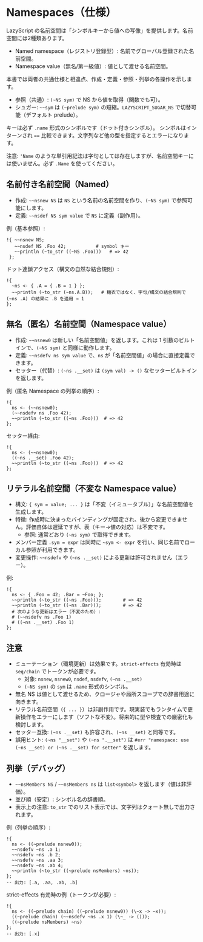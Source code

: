 # Namespaces（仕様）

LazyScript の名前空間は「シンボルキーから値への写像」を提供します。名前空間には2種類あります。

- Named namespace（レジストリ登録型）: 名前でグローバル登録された名前空間。
- Namespace value（無名/第一級値）: 値として渡せる名前空間。

本書では両者の共通仕様と相違点、作成・定義・参照・列挙の各操作を示します。

- 参照（共通）: `(~NS sym)` で NS から値を取得（関数でも可）。
- シュガー: `~~sym` は `(~prelude sym)` の短縮。`LAZYSCRIPT_SUGAR_NS` で切替可能（デフォルト prelude）。

キーは必ず `.name` 形式のシンボルです（ドット付きシンボル）。
シンボルはインターンされ `==` 比較できます。文字列など他の型を指定するとエラーになります。

注意: `'Name` のような単引用記法は字句としては存在しますが、名前空間キーには使いません。必ず `.Name` を使ってください。

## 名前付き名前空間（Named）

- 作成: `~~nsnew NS` は `NS` という名前の名前空間を作り、`(~NS sym)` で参照可能にします。
- 定義: `~~nsdef NS sym value` で `NS` に定義（副作用）。

例（基本参照）:

```
!{ ~~nsnew NS;
   ~~nsdef NS .Foo 42;           # symbol キー
   ~~println (~to_str ((~NS .Foo)))   # => 42
 };
```

ドット連鎖アクセス（構文の自然な結合規則）:

```
!{
  ~ns <- { .A = { .B = 1 } };
  ~~println (~to_str (~ns.A.B));   # 糖衣ではなく、字句/構文の結合規則で (~ns .A) の結果に .B を適用 → 1
};
```

## 無名（匿名）名前空間（Namespace value）

- 作成: `~~nsnew0` は新しい「名前空間値」を返します。これは 1 引数のビルトインで、`(~NS sym)` と同様に動作します。
- 定義: `~~nsdefv ns sym value` で、`ns` が「名前空間値」の場合に直接定義できます。
- セッター（代替）: `(~ns .__set)` は `(sym val) -> ()` なセッタービルトインを返します。

例（匿名 Namespace の列挙の順序）:

```
!{
  ns <- (~~nsnew0);
  (~~nsdefv ns .Foo 42);
  ~~println (~to_str ((~ns .Foo)))  # => 42
};
```

セッター経由:

```
!{
  ns <- (~~nsnew0);
  ((~ns .__set) .Foo 42);
  ~~println (~to_str ((~ns .Foo)))  # => 42
};
```

## リテラル名前空間（不変な Namespace value）

- 構文: `{ sym = value; ... }` は「不変（イミュータブル）」な名前空間値を生成します。
- 特徴: 作成時に決まったバインディングが固定され、後から変更できません。評価自体は遅延ですが、表（キー→値の対応）は不変です。
  - 参照: 通常どおり `(~ns sym)` で取得できます。
- メンバー定義 `.sym = expr` は同時に `~sym <- expr` を行い、同じ名前でローカル参照が利用できます。
- 変更操作: `~~nsdefv` や `(~ns .__set)` による更新は許可されません（エラー）。

例:

```
!{
  ns <- { .Foo = 42; .Bar = ~Foo; };
  ~~println (~to_str ((~ns .Foo)));        # => 42
  ~~println (~to_str ((~ns .Bar)));        # => 42
  # 次のような更新はエラー（不変のため）:
  # (~~nsdefv ns .Foo 1)
  # ((~ns .__set) .Foo 1)
};
```

## 注意
- ミューテーション（環境更新）は効果です。`strict-effects` 有効時は `seq/chain` でトークンが必要です。
  - 対象: `nsnew`, `nsnew0`, `nsdef`, `nsdefv`, `(~ns .__set)`
  - `(~NS sym)` の `sym` は `.name` 形式のシンボル。
- 無名 NS は値として渡せるため、クロージャや局所スコープでの辞書用途に向きます。
- リテラル名前空間（`{ ... }`）は非副作用です。現実装でもランタイムで更新操作をエラーにします（ソフトな不変）。将来的に型や検査での厳密化も検討します。
 - セッター互換: `(~ns .__set)` も許容され、`(~ns __set)` と同等です。
 - 誤用ヒント: `(~ns "__set")` や `(~ns ".__set")` は `#err "namespace: use (~ns __set) or (~ns .__set) for setter"` を返します。

## 列挙（デバッグ）
  - `~~nsMembers NS` / `~~nsMembers ns` は `list<symbol>` を返します（値は非評価）。
  - 並び順（安定）: シンボル名の辞書順。
- 表示上の注意: `to_str` でのリスト表示では、文字列はクォート無しで出力されます。

例（列挙の順序）:

  ```
  !{
    ns <- ((~prelude nsnew0));
    ~~nsdefv ~ns .a 1;
    ~~nsdefv ~ns .b 2;
    ~~nsdefv ~ns .aa 3;
    ~~nsdefv ~ns .ab 4;
    ~~println (~to_str ((~prelude nsMembers) ~ns));
  };
  -- 出力: [.a, .aa, .ab, .b]
  ```

strict-effects 有効時の例（トークンが必要）:

```
!{
  ns <- ((~prelude chain) ((~prelude nsnew0)) (\~x -> ~x));
  ((~prelude chain) (~~nsdefv ~ns .x 1) (\~_ -> ()));
  ((~prelude nsMembers) ~ns)
};
-- 出力: [.x]
```
